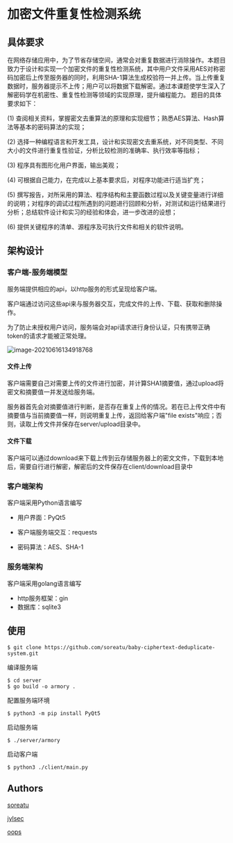 # 加密文件重复性检测系统

## 具体要求

在网络存储应用中，为了节省存储空间，通常会对重复数据进行消除操作。本题目致力于设计和实现一个加密文件的重复性检测系统，其中用户文件采用AES对称密码加密后上传至服务器的同时，利用SHA-1算法生成校验符一并上传。当上传重复数据时，服务器提示不上传；用户可以将数据下载解密。通过本课题使学生深入了解密码学在机密性、重复性检测等领域的实现原理，提升编程能力。
题目的具体要求如下：

(1)	查阅相关资料，掌握密文去重算法的原理和实现细节；熟悉AES算法、Hash算法等基本的密码算法的实现；

(2)	选择一种编程语言和开发工具，设计和实现密文去重系统，对不同类型、不同大小的文件进行重复性验证，分析比较检测的准确率、执行效率等指标；

(3)	程序具有图形化用户界面，输出美观；

(4)	可根据自己能力，在完成以上基本要求后，对程序功能进行适当扩充；

(5)	撰写报告，对所采用的算法、程序结构和主要函数过程以及关键变量进行详细的说明；对程序的调试过程所遇到的问题进行回顾和分析，对测试和运行结果进行分析；总结软件设计和实习的经验和体会，进一步改进的设想；

(6)	提供关键程序的清单、源程序及可执行文件和相关的软件说明。

## 架构设计

### 客户端-服务端模型

服务端提供相应的api，以http服务的形式呈现给客户端。

客户端通过访问这些api来与服务器交互，完成文件的上传、下载、获取和删除操作。

为了防止未授权用户访问，服务端会对api请求进行身份认证，只有携带正确token的请求才能被正常处理。

![image-20210616134918768](https://soreatu-1300077947.cos.ap-nanjing.myqcloud.com/uPic/image-20210616134918768.png)

#### 文件上传

客户端需要自己对需要上传的文件进行加密，并计算SHA1摘要值，通过upload将密文和摘要值一并发送给服务端。

服务器首先会对摘要值进行判断，是否存在重复上传的情况。若在已上传文件中有摘要值与当前摘要值一样，则说明重复上传，返回给客户端"file exists"响应；否则，读取上传文件并保存在server/upload目录中。

#### 文件下载

客户端可以通过download来下载上传到云存储服务器上的密文文件，下载到本地后，需要自行进行解密，解密后的文件保存在client/download目录中

### 客户端架构

客户端采用Python语言编写

- 用户界面：PyQt5

- 客户端服务端交互：requests

- 密码算法：AES、SHA-1

### 服务端架构

客户端采用golang语言编写

- http服务框架：gin
- 数据库：sqlite3

## 使用

```
$ git clone https://github.com/soreatu/baby-ciphertext-deduplicate-system.git
```

编译服务端

```
$ cd server
$ go build -o armory .
```

配置服务端环境

```
$ python3 -m pip install PyQt5
```

启动服务端

```
$ ./server/armory
```

启动客户端

```
$ python3 ./client/main.py
```

## Authors

[soreatu](https://github.com/soreatu)

[jylsec](https://github.com/swfangzhang)

[oops]()

